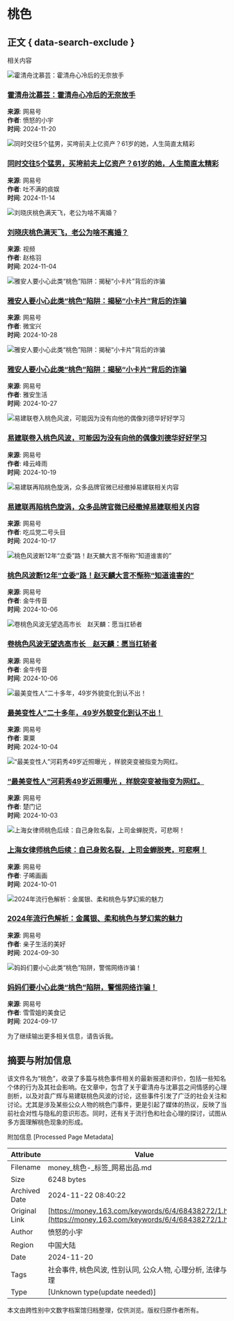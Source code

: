 # 桃色

## 正文 { data-search-exclude }


相关内容

![霍清舟沈慕芸：霍清舟心冷后的无奈放手](https://nimg.ws.126.net/?url=https%3A%2F%2Fdingyue.ws.126.net%2F2024%2F1120%2Fbedf826ej00sn8wsu00vld000v900hkp.jpg&thumbnail=140x88&quality=95&type=jpg)
### [霍清舟沈慕芸：霍清舟心冷后的无奈放手](https://www.163.com/dy/article/JHF7G0IN0556ALE9.html)
**来源**: 网易号  
**作者**: 愤怒的小宇  
**时间**: 2024-11-20

![同时交往5个猛男，买垮前夫上亿资产？61岁的她，人生简直太精彩](https://nimg.ws.126.net/?url=https%3A%2F%2Fdingyue.ws.126.net%2F2024%2F1114%2Fa592ed76j00smxkkq002nd0011800wcm.jpg&thumbnail=140x88&quality=95&type=jpg)
### [同时交往5个猛男，买垮前夫上亿资产？61岁的她，人生简直太精彩](https://www.163.com/dy/article/JGVEVJMO05567FRE.html)
**来源**: 网易号  
**作者**: 吐不满的痰娱  
**时间**: 2024-11-14

![刘晓庆桃色满天飞，老公为啥不离婚？](https://nimg.ws.126.net/?url=https%3A%2F%2Fvideoimg.ws.126.net%2Fcover%2F20241104%2FA4vVeuzEg_cover.jpg&thumbnail=140x88&quality=95&type=jpg)
### [刘晓庆桃色满天飞，老公为啥不离婚？](https://www.163.com/v/video/VFF7QSPC9.html)
**来源**: 视频  
**作者**: 赵格羽  
**时间**: 2024-11-04

![雅安人要小心此类“桃色”陷阱：揭秘“小卡片”背后的诈骗](https://nimg.ws.126.net/?url=https%3A%2F%2Fdingyue.ws.126.net%2F2024%2F1028%2F4a6e8014j00sm1c0x0016d000f500f5g.jpg&thumbnail=140x88&quality=95&type=jpg)
### [雅安人要小心此类“桃色”陷阱：揭秘“小卡片”背后的诈骗](https://www.163.com/dy/article/JFIKIPD10545GCGM.html)
**来源**: 网易号  
**作者**: 微宝兴  
**时间**: 2024-10-28

![雅安人要小心此类“桃色”陷阱：揭秘“小卡片”背后的诈骗](https://nimg.ws.126.net/?url=https%3A%2F%2Fdingyue.ws.126.net%2F2024%2F1027%2Fff68c892j00slzpoo0016d000f500f5g.jpg&thumbnail=140x88&quality=95&type=jpg)
### [雅安人要小心此类“桃色”陷阱：揭秘“小卡片”背后的诈骗](https://www.163.com/dy/article/JFGCFDP60545GCF2.html)
**来源**: 网易号  
**作者**: 雅安生活  
**时间**: 2024-10-27

![易建联卷入桃色风波，可能因为没有向他的偶像刘德华好好学习](https://nimg.ws.126.net/?url=https%3A%2F%2Fdingyue.ws.126.net%2F2024%2F1018%2F005a9a5ej00slj5dl001fd000hs00bvm.jpg&thumbnail=190x120&quality=95&type=jpg)
### [易建联卷入桃色风波，可能因为没有向他的偶像刘德华好好学习](https://www.163.com/dy/article/JEPBF9EE05539E3U.html)
**来源**: 网易号  
**作者**: 峰云峰雨  
**时间**: 2024-10-19

![易建联再陷桃色旋涡，众多品牌官微已经撤掉易建联相关内容](https://nimg.ws.126.net/?url=https%3A%2F%2Fdingyue.ws.126.net%2F2024%2F1017%2F00a1d300j00sli8mk001jd000fa00lcm.jpg&thumbnail=190x120&quality=95&type=jpg)
### [易建联再陷桃色旋涡，众多品牌官微已经撤掉易建联相关内容](https://www.163.com/dy/article/JEO30GK905568BCI.html)
**来源**: 网易号  
**作者**: 吃瓜党二号头目  
**时间**: 2024-10-17

![桃色风波断12年“立委”路！赵天麟大言不惭称“知道谁害的”](https://nimg.ws.126.net/?url=https%3A%2F%2Fdingyue.ws.126.net%2F2024%2F1006%2Fcc587b29j00skxlb600cfd000m800dkm.jpg&thumbnail=140x88&quality=95&type=jpg)
### [桃色风波断12年“立委”路！赵天麟大言不惭称“知道谁害的”](https://www.163.com/dy/article/JDRC947P05566I31.html)
**来源**: 网易号  
**作者**: 金牛传音  
**时间**: 2024-10-06

![卷桃色风波无望选高市长　赵天麟：愿当扛轿者](https://nimg.ws.126.net/?url=https%3A%2F%2Fdingyue.ws.126.net%2F2024%2F1006%2F8001d71fj00skxl9t001ad000jg00eom.jpg&thumbnail=140x88&quality=95&type=jpg)
### [卷桃色风波无望选高市长　赵天麟：愿当扛轿者](https://www.163.com/dy/article/JDRC89RB05566I31.html)
**来源**: 网易号  
**作者**: 金牛传音  
**时间**: 2024-10-06

![最美变性人”二十多年，49岁外貌变化到认不出！](https://nimg.ws.126.net/?url=https%3A%2F%2Fdingyue.ws.126.net%2F2024%2F1004%2Fd07f0672j00skslyx0015d000hs00fcm.jpg&thumbnail=140x88&quality=95&type=jpg)
### [最美变性人”二十多年，49岁外貌变化到认不出！](https://www.163.com/dy/article/JDLLTGO90553C0V6.html)
**来源**: 网易号  
**作者**: 粟粟  
**时间**: 2024-10-04

![“最美变性人”河莉秀49岁近照曝光 ，样貌突变被指变为网红。](https://nimg.ws.126.net/?url=https%3A%2F%2Fdingyue.ws.126.net%2F2024%2F1003%2F3c42b7ebj00skri1100g4d000oy00d4p.jpg&thumbnail=140x88&quality=95&type=jpg)
### [“最美变性人”河莉秀49岁近照曝光 ，样貌突变被指变为网红。](https://www.163.com/dy/article/JDIT8QSL05566PR4.html)
**来源**: 网易号  
**作者**: 楚门记  
**时间**: 2024-10-03

![上海女律师桃色后续：自己身败名裂，上司金蝉脱壳，可悲啊！](https://nimg.ws.126.net/?url=https%3A%2F%2Fdingyue.ws.126.net%2F2024%2F1001%2F3e9c6e42j00skocqw000yd000hs00e1m.jpg&thumbnail=140x88&quality=95&type=jpg)
### [上海女律师桃色后续：自己身败名裂，上司金蝉脱壳，可悲啊！](https://www.163.com/dy/article/JDEH7V9R05565GCP.html)
**来源**: 网易号  
**作者**: 子晞画画  
**时间**: 2024-10-01

![2024年流行色解析：金属银、柔和桃色与梦幻紫的魅力](https://nimg.ws.126.net/?url=https%3A%2F%2Fdingyue.ws.126.net%2F2024%2F0930%2F44155280j00skm3z2001gd000gn00m7p.jpg&thumbnail=140x88&quality=95&type=jpg)
### [2024年流行色解析：金属银、柔和桃色与梦幻紫的魅力](https://www.163.com/dy/article/JDBDDKUF05569LIP.html)
**来源**: 网易号  
**作者**: 亲子生活的美好  
**时间**: 2024-09-30

![妈妈们要小心此类“桃色”陷阱，警惕网络诈骗！](https://nimg.ws.126.net/?url=https%3A%2F%2Fdingyue.ws.126.net%2F2024%2F0917%2F3342ae79j00sjxwq40026d000p000wvp.jpg&thumbnail=140x88&quality=95&type=jpg)
### [妈妈们要小心此类“桃色”陷阱，警惕网络诈骗！](https://www.163.com/dy/article/JCAKG2PQ055654D8.html)
**来源**: 网易号  
**作者**: 雪雪姐的美食记  
**时间**: 2024-09-17


为了继续输出更多相关信息，请告诉我。

## 摘要与附加信息

<!-- tcd_abstract -->
该文件名为“桃色”，收录了多篇与桃色事件相关的最新报道和评价，包括一些知名个体的行为及其社会影响。在文章中，包含了关于霍清舟与沈慕芸之间情感的心理剖析，以及对袁广辉与易建联桃色风波的讨论，这些事件引发了广泛的社会关注和讨论。尤其是涉及某些公众人物的桃色门事件，更是引起了媒体的热议，反映了当前社会对性与隐私的意识形态。同时，还有关于流行色和社会心理的探讨，试图从多方面理解桃色现象的形成。
<!-- tcd_abstract_end -->

附加信息 [Processed Page Metadata]

| Attribute       | Value                                  |
|-----------------|----------------------------------------|
| Filename        | money_桃色-_标签_网易出品.md                             |
| Size            | 6248 bytes                           |
| Archived Date   | 2024-11-22 08:40:22                             |
| Original Link   | [https://money.163.com/keywords/6/4/68438272/1.html](https://money.163.com/keywords/6/4/68438272/1.html)                       |
| Author          | 愤怒的小宇                               |
| Region          | 中国大陆                               |
| Date            | 2024-11-20                                 |
| Tags            | 社会事件, 桃色风波, 性别认同, 公众人物, 心理分析, 法律与伦理                                 |
| Type            | [Unknown type(update needed)]                                 |
<!-- tcd_table_end -->

本文由跨性别中文数字档案馆归档整理，仅供浏览。版权归原作者所有。
